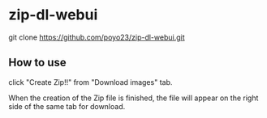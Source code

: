 # zip-dl-webui

git clone https://github.com/poyo23/zip-dl-webui.git

## How to use

click "Create Zip!!" from "Download images" tab.

When the creation of the Zip file is finished, the file will appear on the right side of the same tab for download.